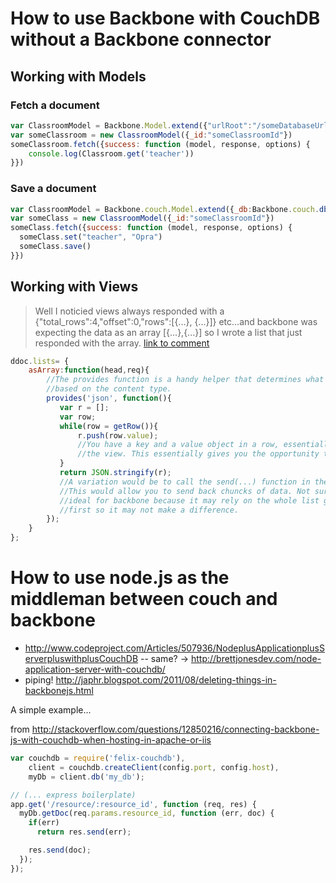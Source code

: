 
# How to use Backbone with CouchDB without a Backbone connector

## Working with Models

### Fetch a document
```js
var ClassroomModel = Backbone.Model.extend({"urlRoot":"/someDatabaseUrl","idAttribute":"_id"})
var someClassroom = new ClassroomModel({_id:"someClassroomId"})
someClassroom.fetch({success: function (model, response, options) {
    console.log(Classroom.get('teacher'))
}})
```

### Save a document
```js
var ClassroomModel = Backbone.couch.Model.extend({_db:Backbone.couch.db('someDatabaseId')})
var someClass = new ClassroomModel({_id:"someClassroomId"})
someClass.fetch({success: function (model, response, options) {
  someClass.set("teacher", "Opra")
  someClass.save()
}})
```

## Working with Views
> Well I noticied views always responded with a {"total_rows":4,"offset":0,"rows":[{...}, {...}]} etc...and backbone was expecting the data as an array [{...},{...}] so I wrote a list that just responded with the array.
[link to comment](https://github.com/pyronicide/backbone.couchdb.js/issues/7#issuecomment-15276651)

```js
ddoc.lists= {
    asArray:function(head,req){
        //The provides function is a handy helper that determines what is returned 
        //based on the content type.
        provides('json', function(){
           var r = [];
           var row;
           while(row = getRow()){
               r.push(row.value);
               //You have a key and a value object in a row, essentially one of the rows returned from 
               //the view. This essentially gives you the opportunity to morph what you want returned.
           }
           return JSON.stringify(r);
           //A variation would be to call the send(...) function in the while loop
           //This would allow you to send back chuncks of data. Not sure if this is 
           //ideal for backbone because it may rely on the whole list getting there 
           //first so it may not make a difference.
        });
    }
};
```


# How to use node.js as the middleman between couch and backbone
- http://www.codeproject.com/Articles/507936/NodeplusApplicationplusServerpluswithplusCouchDB
-- same? -> http://brettjonesdev.com/node-application-server-with-couchdb/ 
- piping! http://japhr.blogspot.com/2011/08/deleting-things-in-backbonejs.html

A simple example...

from http://stackoverflow.com/questions/12850216/connecting-backbone-js-with-couchdb-when-hosting-in-apache-or-iis

```js
var couchdb = require('felix-couchdb'),
    client = couchdb.createClient(config.port, config.host),
    myDb = client.db('my_db');

// (... express boilerplate)
app.get('/resource/:resource_id', function (req, res) {
  myDb.getDoc(req.params.resource_id, function (err, doc) {
    if(err)
      return res.send(err);

    res.send(doc);
  });
});
```